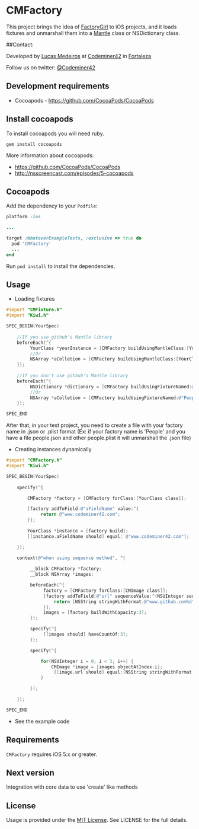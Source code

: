 # CMFactory

This project brings the idea of [FactoryGirl](https://github.com/thoughtbot/factory_girl) to iOS projects, and it loads fixtures and unmarshall them into a [Mantle](https://github.com/github/Mantle) class or NSDictionary class.

##Contact:

Developed by [Lucas Medeiros](https://www.twitter.com/aspmedeiros) at [Codeminer42](http://www.codeminer42.com) in [Fortaleza](http://goo.gl/maps/EIAxy)

Follow us on twitter: [@Codeminer42](https://twitter.com/Codeminer42)

## Development requirements

* Cocoapods - https://github.com/CocoaPods/CocoaPods

## Install cocoapods

To install cocoapods you will need ruby.

	gem install cocoapods
	
More information about cocoapods:

* https://github.com/CocoaPods/CocoaPods
* http://nsscreencast.com/episodes/5-cocoapods

## Cocoapods

Add the dependency to your `Podfile`:

```ruby
platform :ios

...

target :WhateverExampleTests, :exclusive => true do
  pod 'CMFactory'
  ...
end

```
Run `pod install` to install the dependencies.

## Usage

* Loading fixtures

```objective-c
#import "CMFixture.h"
#import "Kiwi.h"

SPEC_BEGIN(YourSpec)
	
	//If you use github's Mantle library                    
	beforeEach(^{
	     YourClass *yourInstance = [CMFactory buildUsingMantleClass:[YourClass class] fromFixture:@"YourClass"];
		 //Or
		 NSArray *aColletion = [CMFactory buildUsingMantleClass:[YourClass class] fromFixture:@"People"];
	});
	
	//If you don't use github's Mantle library
	beforeEach(^{
	     NSDictionary *dictionary = [CMFactory buildUsingFixtureNamed:@"YourClass"];
		 //Or
		 NSArray *aColletion = [CMFactory buildUsingFixtureNamed:@"People"];
	});

SPEC_END

```
After that, in your test project, you need to create a file with your factory name in .json or .plist format
(Ex: if your factory name is 'People' and you have a file people.json and other people.plist it will unmarshall the .json file)

* Creating instances dynamically

```objective-c
#import "CMFactory.h"
#import "Kiwi.h"

SPEC_BEGIN(YourSpec)
	
	specify(^{

		CMFactory *factory = [CMFactory forClass:[YourClass class]];

	    [factory addToField:@"aFieldName" value:^{
	         return @"www.codeminer42.com";
	    }];
	
		YourClass *instance = [factory build];
		[[instance.aFieldName should] equal: @"www.codeminer42.com"];

	});
	
	context(@"when using sequence method", ^{

		 __block CMFactory *factory;
		 __block NSArray *images;

	     beforeEach(^{
	          factory = [CMFactory forClass:[CMImage class]];
	          [factory addToField:@"url" sequenceValue:^(NSUInteger sequence) {
	              return [NSString stringWithFormat:@"www.github.com%d", sequence];
	          }];
	          images = [factory buildWithCapacity:3];
	     });

	     specify(^{
	          [[images should] haveCountOf:3];
	     });

	     specify(^{

	         for(NSUInteger i = 0; i < 3; i++) {
	             CMImage *image = [images objectAtIndex:i];
	              [[image.url should] equal:[NSString stringWithFormat:@"www.github.com%d", i]];
	         }

	     });

	});

SPEC_END

```

* See the example code

## Requirements

`CMFactory` requires iOS 5.x or greater.

## Next version

Integration with core data to use 'create' like methods

## License

Usage is provided under the [MIT License](http://http://opensource.org/licenses/mit-license.php).  See LICENSE for the full details.


